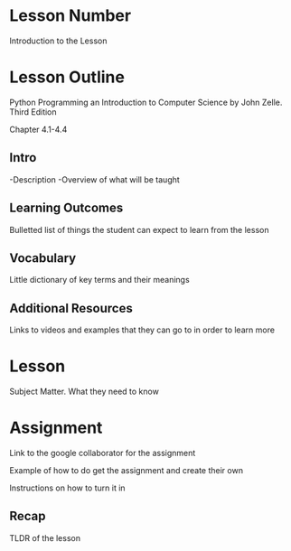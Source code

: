 # Lesson Number

Introduction to the Lesson

# Lesson Outline #

Python Programming an Introduction to Computer Science by John Zelle. Third Edition

Chapter 4.1-4.4

## Intro ##

-Description
-Overview of what will be taught

## Learning Outcomes ##

Bulletted list of things the student can expect to learn from the lesson

## Vocabulary ##

Little dictionary of key terms and their meanings

## Additional Resources ##

Links to videos and examples that they can go to in order to learn more

# Lesson #

Subject Matter. What they need to know

# Assignment #

Link to the google collaborator for the assignment

Example of how to do get the assignment and create their own

Instructions on how to turn it in

## Recap ##

TLDR of the lesson
